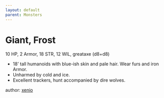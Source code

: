 ```yaml
---
layout: default
parent: Monsters
---
```

# Giant, Frost
10 HP, 2 Armor, 18 STR, 12 WIL, greataxe (d8+d8)  
- 18’ tall humanoids with blue-ish skin and pale hair.   Wear furs and iron Armor.  
- Unharmed by cold and ice.  
- Excellent trackers, hunt accompanied by dire wolves.  

author: [xenio](https://xenioinabottle.blogspot.com)
